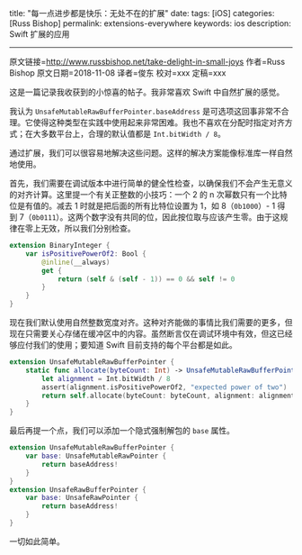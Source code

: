title: "每一点进步都是快乐：无处不在的扩展"
date: 
tags: [iOS]
categories: [Russ Bishop]
permalink: extensions-everywhere
keywords: ios
description: Swift 扩展的应用

---

原文链接=http://www.russbishop.net/take-delight-in-small-joys
作者=Russ Bishop 
原文日期=2018-11-08 
译者=俊东 
校对=xxx 
定稿=xxx

这是一篇记录我收获到的小惊喜的帖子。我非常喜欢 Swift 中自然扩展的感觉。

我认为 `UnsafeMutableRawBufferPointer.baseAddress` 是可选项这回事非常不合理。它使得这种类型在实践中使用起来非常困难。我也不喜欢在分配时指定对齐方式；在大多数平台上，合理的默认值都是 `Int.bitWidth / 8`。

通过扩展，我们可以很容易地解决这些问题。这样的解决方案能像标准库一样自然地使用。
<!--more-->

首先，我们需要在调试版本中进行简单的健全性检查，以确保我们不会产生无意义的对齐计算。这里提一个有关正整数的小技巧：一个 2 的 n 次幂数只有一个比特位是有值的。减去 1 时就是把后面的所有比特位设置为 1，如 8（`0b1000`）- 1 得到 7（`0b0111`）。这两个数字没有共同的位，因此按位取与应该产生零。由于这规律在零上无效，所以我们分别检查。

```swift
extension BinaryInteger {
    var isPositivePowerOf2: Bool {
        @inline(__always)
        get {
            return (self & (self - 1)) == 0 && self != 0
        }
    }
}
```

现在我们默认使用自然整数宽度对齐。这种对齐能做的事情比我们需要的更多，但现在只需要关心存储在缓冲区中的内容。虽然断言仅在调试环境中有效，但这已经够应付我们的使用；要知道 Swift 目前支持的每个平台都是如此。

```swift
extension UnsafeMutableRawBufferPointer {
    static func allocate(byteCount: Int) -> UnsafeMutableRawBufferPointer {
        let alignment = Int.bitWidth / 8
        assert(alignment.isPositivePowerOf2, "expected power of two")
        return self.allocate(byteCount: byteCount, alignment: alignment)
    }
}
```

最后再提一个点，我们可以添加一个隐式强制解包的 `base` 属性。

```swift
extension UnsafeMutableRawBufferPointer {
    var base: UnsafeMutableRawPointer {
        return baseAddress!
    }
}
extension UnsafeRawBufferPointer {
    var base: UnsafeRawPointer {
        return baseAddress!
    }
}
```

一切如此简单。